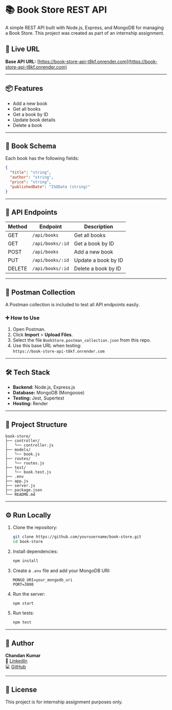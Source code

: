 
# 📚 Book Store REST API

A simple REST API built with Node.js, Express, and MongoDB for managing a Book Store. This project was created as part of an internship assignment.

## 🚀 Live URL

**Base API URL:** [https://book-store-api-t8kf.onrender.com](https://book-store-api-t8kf.onrender.com)

---

## 📦 Features

- Add a new book
- Get all books
- Get a book by ID
- Update book details
- Delete a book

---

## 🧾 Book Schema

Each book has the following fields:

```json
{
  "title": "string",
  "author": "string",
  "price": "string",
  "publishedDate": "ISODate (string)"
}
```

---

## 📡 API Endpoints

| Method | Endpoint              | Description             |
|--------|-----------------------|-------------------------|
| GET    | `/api/books`          | Get all books           |
| GET    | `/api/books/:id`      | Get a book by ID        |
| POST   | `/api/books`          | Add a new book          |
| PUT    | `/api/books/:id`      | Update a book by ID     |
| DELETE | `/api/books/:id`      | Delete a book by ID     |

---

## 🧪 Postman Collection

A Postman collection is included to test all API endpoints easily.

### ➕ How to Use

1. Open Postman.
2. Click **Import** > **Upload Files**.
3. Select the file `BookStore.postman_collection.json` from this repo.
4. Use this base URL when testing:  
   `https://book-store-api-t8kf.onrender.com`

---

## 🛠️ Tech Stack

- **Backend:** Node.js, Express.js
- **Database:** MongoDB (Mongoose)
- **Testing:** Jest, Supertest
- **Hosting:** Render

---

## 📁 Project Structure

```
book-store/
├── controller/
│   └── controller.js
├── models/
│   └── book.js
├── routes/
│   └── routes.js
├── test/
│   └── book.test.js
├── .env
├── app.js
├── server.js
├── package.json
└── README.md
```

---

## ⚙️ Run Locally

1. Clone the repository:
   ```bash
   git clone https://github.com/yourusername/book-store.git
   cd book-store
   ```

2. Install dependencies:
   ```bash
   npm install
   ```

3. Create a `.env` file and add your MongoDB URI:
   ```
   MONGO_URI=your_mongodb_uri
   PORT=3000
   ```

4. Run the server:
   ```bash
   npm start
   ```

5. Run tests:
   ```bash
   npm test
   ```

---

## 👤 Author

**Chandan Kumar**  
📧 [LinkedIn](https://www.linkedin.com/in/lookingforchandankumar/)  
💻 [GitHub](https://github.com/chandan-official)

---

## 📄 License

This project is for internship assignment purposes only.
